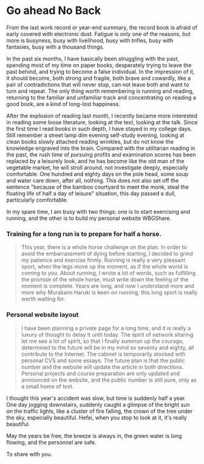 # Go ahead No Back

From the last work record or year-end summary, the record book is afraid of early covered with electronic dust. Fatigue is only one of the reasons, but more is busyness, busy with livelihood, busy with trifles, busy with fantasies, busy with a thousand things.

In the past six months, I have basically been struggling with the past, spending most of my time on paper books, desperately trying to leave the past behind, and trying to become a false individual. In the impression of it, it should become, both strong and fragile, both brave and cowardly, like a pair of contradictions that will never stop, can not leave both and want to turn and repeat. The only thing worth remembering is running and reading, returning to the familiar and unfamiliar track and concentrating on reading a good book, are a kind of long-lost happiness.

After the explosion of reading last month, I recently became more interested in reading some loose literature, looking at the text, looking at the talk. Since the first time I read books in such depth, I have stayed in my college days. Still remember a street lamp dim evening self-study evening, looking at clean books slowly attached reading wrinkles, but do not know the knowledge engraved into the brain. Compared with the utilitarian reading in the past, the rush time of pursuing profits and examination scores has been replaced by a leisurely look, and he has become like the old man of the vegetable market, he will stroll around, not investigate deeply, especially comfortable. One hundred and eighty days on the pole head, some soup and water care down, after all, nothing. This does not also set off the sentence "because of the bamboo courtyard to meet the monk, steal the floating life of half a day of leisure" situation, this day passed a dull, particularly comfortable.

In my spare time, I am busy with two things: one is to start exercising and running, and the other is to build my personal website WBGShare.

### Training for a long run is to prepare for half a horse.

> This year, there is a whole horse challenge on the plan. In order to avoid the embarrassment of dying before starting, I decided to grind my patience and exercise firmly. Running is really a very pleasant sport, when the legs move up the moment, as if the whole world is coming to you. About running, I wrote a lot of words, such as fulfilling the promise of the whole horse, must write down the feeling of the moment is complete. Years are long, and now I understand more and more why Murakami Haruki is keen on running, this long sport is really worth waiting for.

### Personal website layout

> I have been planning a private page for a long time, and it is really a luxury of thought to delay it until today. The spirit of network sharing let me see a lot of spirit, so that I finally summon up the courage, determined to the future will be in my mind so seventy and eighty, all contribute to the Internet. The cabinet is temporarily stocked with personal CVS and some essays. The future plan is that the public number and the website will update the article in both directions. Personal projects and course preparation are only updated and announced on the website, and the public number is still pure, only as a small home of text.

I thought this year's accident was slow, but time is suddenly half a year. One day jogging downstairs, suddenly caught a glimpse of the bright sun on the traffic lights, like a cluster of fire falling, the crown of the tree under the sky, especially beautiful. Hefei, when you stop to look at it, it's really beautiful.

May the years be free, the breeze is always in, the green water is long flowing, and the personnel are safe.

To share with you.